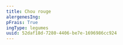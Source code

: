 ```yaml
---
title: Chou rouge
alergenesIng:
pFrais: True
ingType: legumes
uuid: 52daf18d-7280-4406-be7e-1696986cc924
---
```


